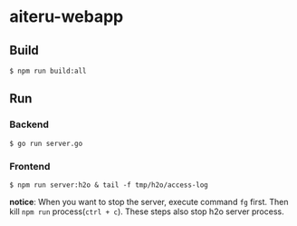 # aiteru-webapp

## Build

```
$ npm run build:all
```

## Run

### Backend

```
$ go run server.go
```


### Frontend
```
$ npm run server:h2o & tail -f tmp/h2o/access-log
```

**notice**: When you want to stop the server, execute command `fg` first. Then kill `npm run` process(`ctrl + c`). These steps also stop h2o server process.
